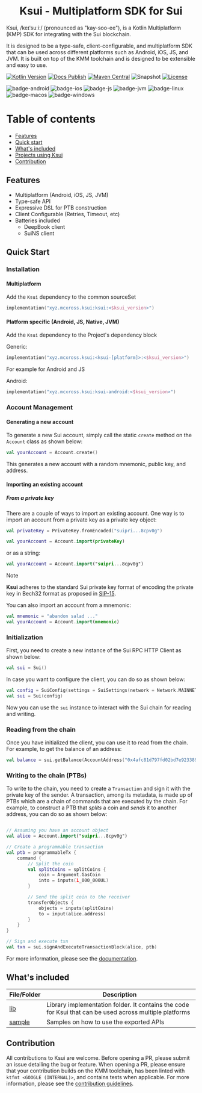 <h1 align="center">Ksui - Multiplatform SDK for Sui</h1>

Ksui, /keɪˈsuːiː/ (pronounced as "kay-soo-ee"), is a Kotlin Multiplatform (KMP) SDK for integrating with the Sui
blockchain.

It is designed to be a type-safe, client-configurable, and multiplatform SDK that can be used across
different platforms such as Android, iOS, JS, and JVM. It is built on top of the KMM toolchain and is designed to be
extensible and easy to use.


[![Kotlin Version](https://img.shields.io/badge/Kotlin-v1.9.23-B125EA?logo=kotlin)](https://kotlinlang.org)
[![Docs Publish](https://github.com/mcxross/ksui/actions/workflows/docs-publish.yml/badge.svg)](https://github.com/mcxross/ksui/actions/workflows/docs-publish.yml)
[![Maven Central](https://img.shields.io/maven-central/v/xyz.mcxross.ksui/ksui)](https://search.maven.org/artifact/xyz.mcxross.ksui/ksui)
![Snapshot](https://img.shields.io/nexus/s/xyz.mcxross.ksui/ksui?server=https%3A%2F%2Fs01.oss.sonatype.org&label=Snapshot)
[![License](https://img.shields.io/badge/license-Apache%202.0-blue.svg)](LICENSE)

![badge-android](http://img.shields.io/badge/Platform-Android-brightgreen.svg?logo=android)
![badge-ios](http://img.shields.io/badge/Platform-iOS-orange.svg?logo=apple)
![badge-js](http://img.shields.io/badge/Platform-NodeJS-yellow.svg?logo=javascript)
![badge-jvm](http://img.shields.io/badge/Platform-JVM-red.svg?logo=openjdk)
![badge-linux](http://img.shields.io/badge/Platform-Linux-lightgrey.svg?logo=linux)
![badge-macos](http://img.shields.io/badge/Platform-macOS-orange.svg?logo=apple)
![badge-windows](http://img.shields.io/badge/Platform-Windows-blue.svg?logo=windows)

# Table of contents

- [Features](#features)
- [Quick start](#quick-start)
- [What's included](#whats-included)
- [Projects using Ksui](#projects-using-Ksui)
- [Contribution](#contribution)

## Features

- Multiplatform (Android, iOS, JS, JVM)
- Type-safe API
- Expressive DSL for PTB construction
- Client Configurable (Retries, Timeout, etc)
- Batteries included
  - DeepBook client
  - SuiNS client

## Quick Start

### Installation

#### Multiplatform

Add the `Ksui` dependency to the common sourceSet

```kotlin
implementation("xyz.mcxross.ksui:ksui:<$ksui_version>")
```

#### Platform specific (Android, JS, Native, JVM)

Add the `Ksui` dependency to the Project's dependency block

Generic:

```kotlin
implementation("xyz.mcxross.ksui:<ksui-[platform]>:<$ksui_version>")
```

For example for Android and JS

Android:

```kotlin
implementation("xyz.mcxross.ksui:ksui-android:<$ksui_version>")
```

### Account Management

#### Generating a new account

To generate a new Sui account, simply call the static `create` method on the `Account` class as shown below:

```kotlin
val yourAccount = Account.create()
```

This generates a new account with a random mnemonic, public key, and address.

#### Importing an existing account

##### From a private key

There are a couple of ways to import an existing account. One way is to import an account from a private key as a
private key object:

```kotlin
val privateKey = PrivateKey.fromEncoded("suipri...8cpv0g")

val yourAccount = Account.import(privateKey)
```

or as a string:

```kotlin
val yourAccount = Account.import("suipri...8cpv0g")
```

> [!NOTE]
> **Ksui** adheres to the standard Sui private key format of encoding the private key in Bech32 format as
> proposed in [SIP-15](https://github.com/sui-foundation/sips/blob/main/sips/sip-15.md).

You can also import an account from a mnemonic:

```kotlin
val mnemonic = "abandon salad ..."
val yourAccount = Account.import(mnemonic)
```

### Initialization

First, you need to create a new instance of the Sui RPC HTTP Client as shown below:

```kotlin
val sui = Sui()
```

In case you want to configure the client, you can do so as shown below:

```kotlin
val config = SuiConfig(settings = SuiSettings(network = Network.MAINNET))
val sui = Sui(config)
```

Now you can use the `sui` instance to interact with the Sui chain for reading and writing.

### Reading from the chain

Once you have initialized the client, you can use it to read from the chain. For example, to get the balance of an
address:

```kotlin
val balance = sui.getBalance(AccountAddress("0x4afc81d797fd02bd7e923389677352eb592d55a00b65067fa582c05f62b4788b"))
```

### Writing to the chain (PTBs)

To write to the chain, you need to create a `Transaction` and sign it with the private key of the sender. A transaction,
among its metadata,
is made up of PTBs which are a chain of commands that are executed by the chain. For example, to construct a PTB that
*splits* a
coin and *sends* it to another address, you can do so as shown below:

```kotlin

// Assuming you have an account object
val alice = Account.import("suipri...8cpv0g")

// Create a programmable transaction
val ptb = programmableTx {
    command {
        // Split the coin
        val splitCoins = splitCoins {
            coin = Argument.GasCoin
            into = inputs(1_000_000UL)
        }

        // Send the split coin to the receiver
        transferObjects {
            objects = inputs(splitCoins)
            to = input(alice.address)
        }
    }
}

// Sign and execute txn
val txn = sui.signAndExecuteTransactionBlock(alice, ptb)

```

For more information, please see the [documentation](https://suicookbook.com).

## What's included

| File/Folder      | Description                                                                                             |
|------------------|---------------------------------------------------------------------------------------------------------|
| [lib](lib)       | Library implementation folder. It contains the code for Ksui that can be used across multiple platforms |
| [sample](sample) | Samples on how to use the exported APIs                                                                 |

## Contribution

All contributions to Ksui are welcome. Before opening a PR, please submit an issue detailing the bug or feature. When
opening a PR, please ensure that your contribution builds on the KMM toolchain, has been linted
with `ktfmt <GOOGLE (INTERNAL)>`, and contains tests when applicable. For more information, please see
the [contribution guidelines](CONTRIBUTING.md).
